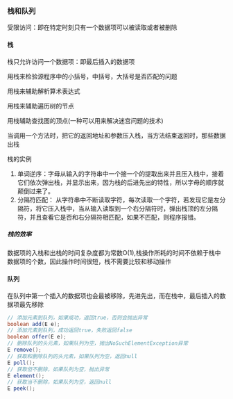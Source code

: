 ### 栈和队列

受限访问：即在特定时刻只有一个数据项可以被读取或者被删除

#### 栈

栈只允许访问一个数据项：即最后插入的数据项

用栈来检验源程序中的小括号，中括号，大括号是否匹配的问题

用栈来辅助解析算术表达式

用栈来辅助遍历树的节点

用栈辅助查找图的顶点(一种可以用来解决迷宫问题的技术)

当调用一个方法时，把它的返回地址和参数压入栈，当方法结束返回时，那些数据出栈

栈的实例

1. 单词逆序：字母从输入的字符串中一个接一个的提取出来并且压入栈中，接着它们依次弹出栈，并显示出来，因为栈的后进先出的特性，所以字母的顺序就颠倒过来了。
2. 分隔符匹配： 从字符串中不断读取字符，每次读取一个字符，若发现它是左分隔符，将它压入栈中，当从输入读取到一个右分隔符时，弹出栈顶的左分隔符，并且查看它是否和右分隔符相匹配，如果不匹配，则程序报错。

##### 栈的效率

数据项的入栈和出栈的时间复杂度都为常数O(1),栈操作所耗的时间不依赖于栈中数据项的个数，因此操作时间很短，栈不需要比较和移动操作

#### 队列

在队列中第一个插入的数据项也会最被移除，先进先出，而在栈中，最后插入的数据项最先移除

```java
// 添加元素到队列，如果成功，返回true，否则会抛出异常
boolean add(E e); 
// 添加元素到队列，成功返回true，失败返回false
boolean offer(E e);
// 删除队列的头元素，如果队列为空，抛出NoSuchElementException异常
E remove();
// 获取和删除队列的头元素，如果队列为空，返回null
E poll();
// 获取但不删除，如果队列为空，抛出异常
E element();
// 获取当不删除，如果队列为空，返回null
E peek();
```

